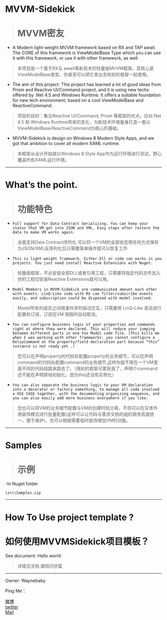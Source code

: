 MVVM-Sidekick
=============

> MVVM密友 
> ===================




- A Modern light-weight MVVM framework based on RX and TAP await. The CORE of this framework is ViewModelBase Type which you can use it with this framework, or use it with other framework, as well.
> 本项目是一个基于RX与 await等新技术的轻量级MVVM框架。其核心是ViewModelBase类型，你甚至可以把它拿出去和别的框架一起使用。


- The aim of this project: This project has learned a lot of good ideas from Prism and Reactive UI/Command project, and it is using new techs offered by .Net 4.5 and Windows Runtime. It offers a suitable foundation for new tech environment, based on a cool ViewModelBase and ReactiveCommand. 
> 项目的目的：集合Reactive UI/Command, Prism 等框架的优点，应对.Net 4.5 和 Windows Runtime带来的变化，为新技术环境量身打造一套以ViewModelBase/ReactiveCommand为核心的基础。


- MVVM-Sidekick is design on Windows 8 Modern Style Apps, and we got that ambition to cover all modern XAML runtime. 
> 本框架从设计开始就以Windows 8 Style App作为运行环境进行测试，野心覆盖所有XAML运行环境。


----------


What’s the point.
============
> 功能特色
> =======

-     Full support for Data Contract Serializing. You can keep your status that VM got into JSON and XML. Easy steps after restore the data to make VM works again.
>全面支持Data Contract序列化 可以将一个VM的全部状态用任何方式保存为JSON/XML反序列化后只需要简单操作就可以恢复工作


-     This is light-weight framework. Either Dll or code can works in you projects. You just need install Reactive Extensions with Nuget.
>轻量级框架，不必安装全部DLL或者引用工程，只需要将指定代码文件加入你的工程切安装Reactive Extensions就可以用。


-     Model Members in MVVM-Sidekick are communicated amount each other with events. LinQ-Like code with RX can filter/subscribe events easily, and subscription could be disposed with model involved.
>Model所有的成员之间用事件序列驱动交互，只需要用 LinQ-Like 语法进行配置和订阅，订阅在VM 销毁时自动取消。



-     You can configure business logic of your properties and commands right at where they were declared. This will reduce your jumping between different parts in one Vie Model code file. (This kills me when I was working with other frameworks: you cannot configure a DelayCommand at the property/field declaration part because “this” instance is not ready yet .)
>您可以在声明property的代码处配置property的业务细节，可以在声明command的代码处配置command的业务细节,这样你就不用在一个VM里面不同的代码段跳来跳去了。（用别的框架可累死我了，声明个command 还不能在声明原地初始化，因为this还没有实例化）



-     You can also separate the business logic to your VM declaration into a decorator or factory something, to manage all code involved a USE CASE together, with the documenting organizing sequence, and you can also easily add more business everywhere if you like.
>您也可以将VM的业务细节配置与VM的创建时机分离，不但可以在实体外用装饰模式进行批量配置(这样可以让代码与需求文档的组织顺序高度统一，便于维护)，也可以根据需要临时装饰增加VM的功能。




----------

Samples
===========

>示例
>===========



-In Nuget folder 

`\src\Samples.zip`

----------

How To Use project template ?
===================
如何使用MVVMSidekick项目模板？
===================

 See document: Hello world

 >详情见文档  跟班问世篇



----------

Owner: Waynebaby


Ping Me：
 
[微博]  
[twitter]  
 [Mail]

[微博]: http://www.weibo.com/waynebabywang "WaynebabyWang"

[twitter]: http://twitter.com/waynebaby "Waynebaby"

[Mail]: mailto:blackshaman_wayne@hotmail.com "MSN Skype"



